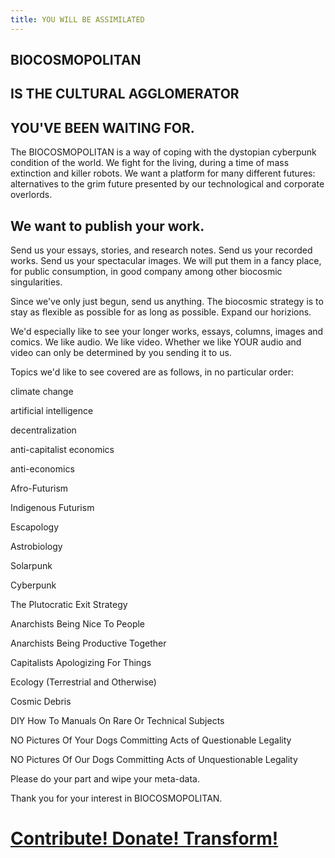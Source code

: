 ```yaml
---
title: YOU WILL BE ASSIMILATED
---
```

## BIOCOSMOPOLITAN 



## IS THE CULTURAL AGGLOMERATOR 



## YOU'VE BEEN WAITING FOR.

The BIOCOSMOPOLITAN is a way of coping with the dystopian cyberpunk condition of the world. We fight for the living, during a time of mass extinction and killer robots. We want a platform for many different futures: alternatives to the grim future presented by our technological and corporate overlords. 

## We want to publish your work.

Send us your essays, stories, and research notes. Send us your recorded works. Send us your spectacular images. We will put them in a fancy place, for public consumption, in good company among other biocosmic singularities.

Since we've only just begun, send us anything. The biocosmic strategy is to stay as flexible as possible for as long as possible. Expand our horizions. 

We'd especially like to see your longer works, essays, columns, images and comics. We like audio. We like video. Whether we like YOUR audio and video can only be determined by you sending it to us.

Topics we'd like to see covered are as follows, in no particular order:

climate change

artificial intelligence

decentralization

anti-capitalist economics

anti-economics

Afro-Futurism

Indigenous Futurism

Escapology

Astrobiology

Solarpunk

Cyberpunk

The Plutocratic Exit Strategy

Anarchists Being Nice To People

Anarchists Being Productive Together

Capitalists Apologizing For Things

Ecology (Terrestrial and Otherwise)

Cosmic Debris

DIY How To Manuals On Rare Or Technical  Subjects

NO Pictures Of Your Dogs Committing Acts of Questionable Legality

NO Pictures Of Our Dogs Committing Acts of Unquestionable Legality

Please do your part and wipe your meta-data. 

Thank you for your interest in BIOCOSMOPOLITAN.

# <a href="/contact">Contribute! Donate! Transform!</a>
